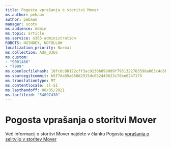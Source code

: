 ```yaml
---
title: Pogosta vprašanja o storitvi Mover
ms.author: pebaum
author: pebaum
manager: scotv
ms.audience: Admin
ms.topic: article
ms.service: o365-administration
ROBOTS: NOINDEX, NOFOLLOW
localization_priority: Normal
ms.collection: Adm_O365
ms.custom:
- "9001486"
- "7999"
ms.openlocfilehash: 18fc8c88122cff3ac9130b89b0d9f7951322763598a063c4c6b2ff737289599e
ms.sourcegitcommit: b5f7da89a650d2915dc652449623c78be6247175
ms.translationtype: MT
ms.contentlocale: sl-SI
ms.lasthandoff: 08/05/2021
ms.locfileid: "54097430"
---
```

# <a name="mover-faq"></a>Pogosta vprašanja o storitvi Mover

Več informacij o storitvi Mover najdete v članku Pogosta [vprašanja o selitvijo v storitev Mover](https://docs.microsoft.com/sharepointmigration/mover-migration-faq)
